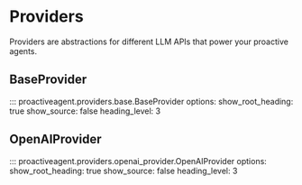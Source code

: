 # Providers

Providers are abstractions for different LLM APIs that power your proactive agents.

## BaseProvider

::: proactiveagent.providers.base.BaseProvider
    options:
      show_root_heading: true
      show_source: false
      heading_level: 3

## OpenAIProvider

::: proactiveagent.providers.openai_provider.OpenAIProvider
    options:
      show_root_heading: true
      show_source: false
      heading_level: 3

